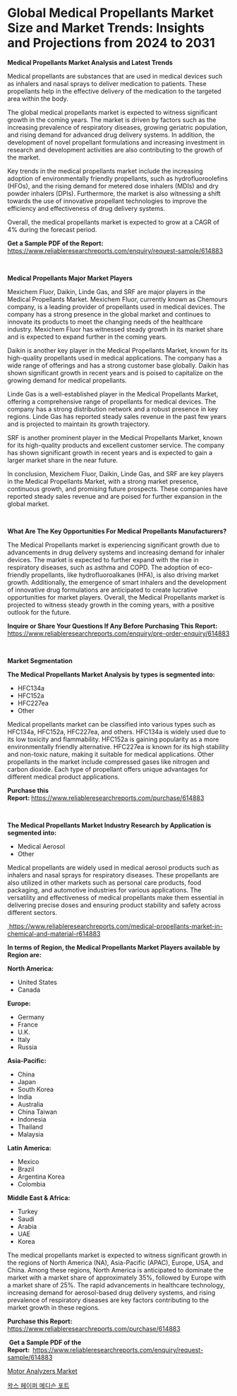 <p><h1>Global Medical Propellants Market Size and Market Trends: Insights and Projections from 2024 to 2031</h1></p><p><strong>Medical Propellants Market Analysis and Latest Trends</strong></p>
<p><p>Medical propellants are substances that are used in medical devices such as inhalers and nasal sprays to deliver medication to patients. These propellants help in the effective delivery of the medication to the targeted area within the body. </p><p>The global medical propellants market is expected to witness significant growth in the coming years. The market is driven by factors such as the increasing prevalence of respiratory diseases, growing geriatric population, and rising demand for advanced drug delivery systems. In addition, the development of novel propellant formulations and increasing investment in research and development activities are also contributing to the growth of the market.</p><p>Key trends in the medical propellants market include the increasing adoption of environmentally friendly propellants, such as hydrofluoroolefins (HFOs), and the rising demand for metered dose inhalers (MDIs) and dry powder inhalers (DPIs). Furthermore, the market is also witnessing a shift towards the use of innovative propellant technologies to improve the efficiency and effectiveness of drug delivery systems.</p><p>Overall, the medical propellants market is expected to grow at a CAGR of 4% during the forecast period.</p></p>
<p><strong>Get a Sample PDF of the Report:&nbsp;</strong> <a href="https://www.reliableresearchreports.com/enquiry/request-sample/614883">https://www.reliableresearchreports.com/enquiry/request-sample/614883</a></p>
<p>&nbsp;</p>
<p><strong>Medical Propellants Major Market Players</strong></p>
<p><p>Mexichem Fluor, Daikin, Linde Gas, and SRF are major players in the Medical Propellants Market. Mexichem Fluor, currently known as Chemours company, is a leading provider of propellants used in medical devices. The company has a strong presence in the global market and continues to innovate its products to meet the changing needs of the healthcare industry. Mexichem Fluor has witnessed steady growth in its market share and is expected to expand further in the coming years.</p><p>Daikin is another key player in the Medical Propellants Market, known for its high-quality propellants used in medical applications. The company has a wide range of offerings and has a strong customer base globally. Daikin has shown significant growth in recent years and is poised to capitalize on the growing demand for medical propellants.</p><p>Linde Gas is a well-established player in the Medical Propellants Market, offering a comprehensive range of propellants for medical devices. The company has a strong distribution network and a robust presence in key regions. Linde Gas has reported steady sales revenue in the past few years and is projected to maintain its growth trajectory.</p><p>SRF is another prominent player in the Medical Propellants Market, known for its high-quality products and excellent customer service. The company has shown significant growth in recent years and is expected to gain a larger market share in the near future.</p><p>In conclusion, Mexichem Fluor, Daikin, Linde Gas, and SRF are key players in the Medical Propellants Market, with a strong market presence, continuous growth, and promising future prospects. These companies have reported steady sales revenue and are poised for further expansion in the global market.</p></p>
<p>&nbsp;</p>
<p><strong>What Are The Key Opportunities For Medical Propellants Manufacturers?</strong></p>
<p><p>The Medical Propellants market is experiencing significant growth due to advancements in drug delivery systems and increasing demand for inhaler devices. The market is expected to further expand with the rise in respiratory diseases, such as asthma and COPD. The adoption of eco-friendly propellants, like hydrofluoroalkanes (HFA), is also driving market growth. Additionally, the emergence of smart inhalers and the development of innovative drug formulations are anticipated to create lucrative opportunities for market players. Overall, the Medical Propellants market is projected to witness steady growth in the coming years, with a positive outlook for the future.</p></p>
<p><strong>Inquire or Share Your Questions If Any Before Purchasing This Report:</strong> <a href="https://www.reliableresearchreports.com/enquiry/pre-order-enquiry/614883">https://www.reliableresearchreports.com/enquiry/pre-order-enquiry/614883</a></p>
<p>&nbsp;</p>
<p><strong>Market Segmentation</strong></p>
<p><strong>The Medical Propellants Market Analysis by types is segmented into:</strong></p>
<p><ul><li>HFC134a</li><li>HFC152a</li><li>HFC227ea</li><li>Other</li></ul></p>
<p><p>Medical propellants market can be classified into various types such as HFC134a, HFC152a, HFC227ea, and others. HFC134a is widely used due to its low toxicity and flammability. HFC152a is gaining popularity as a more environmentally friendly alternative. HFC227ea is known for its high stability and non-toxic nature, making it suitable for medical applications. Other propellants in the market include compressed gases like nitrogen and carbon dioxide. Each type of propellant offers unique advantages for different medical product applications.</p></p>
<p><strong>Purchase this Report:&nbsp;</strong><a href="https://www.reliableresearchreports.com/purchase/614883">https://www.reliableresearchreports.com/purchase/614883</a></p>
<p>&nbsp;</p>
<p><strong>The Medical Propellants Market Industry Research by Application is segmented into:</strong></p>
<p><ul><li>Medical Aerosol</li><li>Other</li></ul></p>
<p><p>Medical propellants are widely used in medical aerosol products such as inhalers and nasal sprays for respiratory diseases. These propellants are also utilized in other markets such as personal care products, food packaging, and automotive industries for various applications. The versatility and effectiveness of medical propellants make them essential in delivering precise doses and ensuring product stability and safety across different sectors.</p></p>
<p><a href="https://www.reliableresearchreports.com/medical-propellants-market-in-chemical-and-material-r614883">&nbsp;https://www.reliableresearchreports.com/medical-propellants-market-in-chemical-and-material-r614883</a></p>
<p><strong>In terms of Region, the Medical Propellants Market Players available by Region are:</strong></p>
<p>
    <p> <strong> North America: </strong>
        <ul>
            <li>United States</li>
            <li>Canada</li>
        </ul>
        </p> 
    <p> <strong> Europe: </strong>
        <ul>
            <li>Germany</li>
            <li>France</li>
            <li>U.K.</li>
            <li>Italy</li>
            <li>Russia</li>
        </ul>
        </p> 
    <p> <strong> Asia-Pacific: </strong>
        <ul>
            <li>China</li>
            <li>Japan</li>
            <li>South Korea</li>
            <li>India</li>
            <li>Australia</li>
            <li>China Taiwan</li>
            <li>Indonesia</li>
            <li>Thailand</li>
            <li>Malaysia</li>
        </ul>
        </p> 
    <p> <strong> Latin America: </strong>
        <ul>
            <li>Mexico</li>
            <li>Brazil</li>
            <li>Argentina Korea</li>
            <li>Colombia</li>
        </ul>
        </p> 
    <p> <strong> Middle East & Africa: </strong>
        <ul>
            <li>Turkey</li>
            <li>Saudi</li>
            <li>Arabia</li>
            <li>UAE</li>
            <li>Korea</li>
        </ul>
    </p>
    </p>
<p><p>The medical propellants market is expected to witness significant growth in the regions of North America (NA), Asia-Pacific (APAC), Europe, USA, and China. Among these regions, North America is anticipated to dominate the market with a market share of approximately 35%, followed by Europe with a market share of 25%. The rapid advancements in healthcare technology, increasing demand for aerosol-based drug delivery systems, and rising prevalence of respiratory diseases are key factors contributing to the market growth in these regions.</p></p>
<p><strong>Purchase this Report: </strong><a href="https://www.reliableresearchreports.com/purchase/614883">https://www.reliableresearchreports.com/purchase/614883</a></p>
<p>&nbsp;<strong>Get a Sample PDF of the Report:&nbsp;&nbsp;</strong><a href="https://www.reliableresearchreports.com/enquiry/request-sample/614883">https://www.reliableresearchreports.com/enquiry/request-sample/614883</a></p>
<p><strong></strong></p>
<p><p><a href="https://issuu.com/reportprime-2/docs/motor-analyzers-market-size-2030.pptx">Motor Analyzers Market</a></p><p><a href="https://github.com/sammyUltyylrich9067856/Market-Research-Report-List-2/blob/main/580062092298.md">왁스 페이퍼 메디슨 포트</a></p></p>